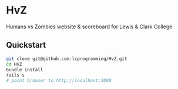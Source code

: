 HvZ
===

Humans vs Zombies website &amp; scoreboard for Lewis &amp; Clark College


## Quickstart

```bash
git clone git@github.com:lcprogramming/HvZ.git
cd HvZ
bundle install
rails s
# point browser to http://localhost:3000
```
